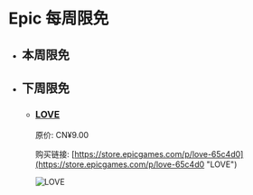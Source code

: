 # Epic 每周限免

- ## 本周限免


- ## 下周限免


  - ### [LOVE](https://store.epicgames.com/p/love-65c4d0 "LOVE")

    原价: CN¥9.00

    购买链接: [https://store.epicgames.com/p/love-65c4d0](https://store.epicgames.com/p/love-65c4d0 "LOVE")

    ![LOVE](https://cdn1.epicgames.com/spt-assets/d4c3a9a3058c471fb5e18af6908f28f0/love-12c4i.png)

